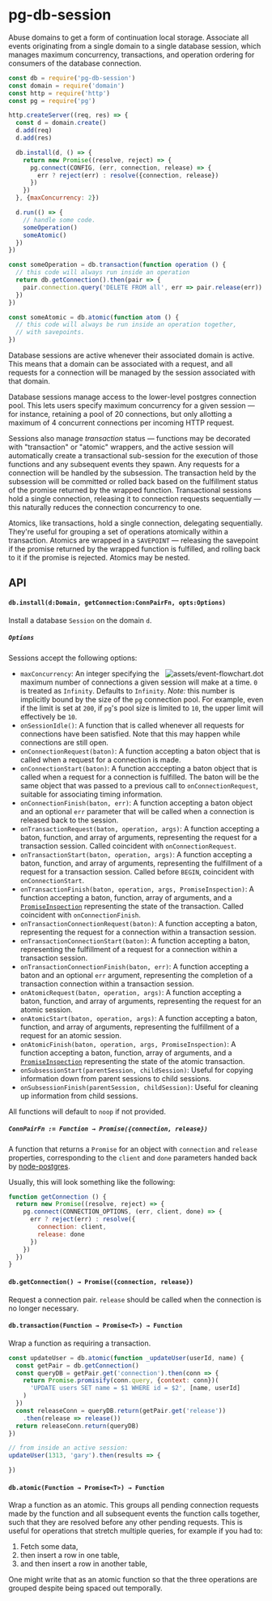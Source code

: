 # pg-db-session

Abuse domains to get a form of continuation local storage. Associate all events
originating from a single domain to a single database session, which manages
maximum concurrency, transactions, and operation ordering for consumers of the
database connection.

```javascript
const db = require('pg-db-session')
const domain = require('domain')
const http = require('http')
const pg = require('pg')

http.createServer((req, res) => {
  const d = domain.create()
  d.add(req)
  d.add(res)

  db.install(d, () => {
    return new Promise((resolve, reject) => {
      pg.connect(CONFIG, (err, connection, release) => {
        err ? reject(err) : resolve({connection, release})
      })
    })
  }, {maxConcurrency: 2})

  d.run(() => {
    // handle some code.
    someOperation()
    someAtomic()
  })
})

const someOperation = db.transaction(function operation () {
  // this code will always run inside an operation
  return db.getConnection().then(pair => {
    pair.connection.query('DELETE FROM all', err => pair.release(err))
  })
})

const someAtomic = db.atomic(function atom () {
  // this code will always be run inside an operation together,
  // with savepoints.
})
```

Database sessions are active whenever their associated domain is active. This means
that a domain can be associated with a request, and all requests for a connection
will be managed by the session associated with that domain.

Database sessions manage access to the lower-level postgres connection pool.
This lets users specify maximum concurrency for a given session — for instance,
retaining a pool of 20 connections, but only allotting a maximum of 4
concurrent connections per incoming HTTP request.

Sessions also manage *transaction* status — functions may be decorated with
"transaction" or "atomic" wrappers, and the active session will automatically
create a transactional sub-session for the execution of those functions and any
subsequent events they spawn. Any requests for a connection will be handled by
the subsession. The transaction held by the subsession will be committed or
rolled back based on the fulfillment status of the promise returned by the
wrapped function. Transactional sessions hold a single connection, releasing it
to connection requests sequentially — this naturally reduces the connection
concurrency to one.

Atomics, like transactions, hold a single connection, delegating sequentially.
They're useful for grouping a set of operations atomically within a
transaction. Atomics are wrapped in a `SAVEPOINT` — releasing the savepoint if
the promise returned by the wrapped function is fulfilled, and rolling back to
it if the promise is rejected. Atomics may be nested.

## API

#### `db.install(d:Domain, getConnection:ConnPairFn, opts:Options)`

Install a database `Session` on the domain `d`.

##### `Options`

Sessions accept the following options:

<img align="right" src="https://cloud.githubusercontent.com/assets/37303/12259904/985ef78a-b8cd-11e5-8665-0535caa69334.png" alt="assets/event-flowchart.dot" />

* `maxConcurrency`: An integer specifying the maximum number of connections a
  given session will make at a time. `0` is treated as `Infinity`. Defaults to
  `Infinity`. *Note:* this number is implicitly bound by the size of the `pg`
  connection pool. For example, even if the limit is set at `200`, if `pg`'s
  pool size is limited to `10`, the upper limit will effectively be `10`.
* `onSessionIdle()`: A function that is called whenever all requests for
  connections have been satisfied. Note that this may happen while connections
  are still open.
* `onConnectionRequest(baton)`: A function accepting a baton object that is
  called when a request for a connection is made.
* `onConnectionStart(baton)`: A function acccepting a baton object that is
  called when a request for a connection is fulfilled. The baton will be the
  same object that was passed to a previous call to `onConnectionRequest`,
  suitable for associating timing information.
* `onConnectionFinish(baton, err)`: A function accepting a baton object and
  an optional `err` parameter that will be called when a connection is released
  back to the session.
* `onTransactionRequest(baton, operation, args)`: A function accepting a baton,
  function, and array of arguments, representing the request for a transaction
  session. Called coincident with `onConnectionRequest`.
* `onTransactionStart(baton, operation, args)`: A function accepting a baton,
  function, and array of arguments, representing the fulfillment of a request
  for a transaction session. Called before `BEGIN`, coincident with
  `onConnectionStart`.
* `onTransactionFinish(baton, operation, args, PromiseInspection)`:
  A function accepting a baton, function, array of arguments, and a
  [`PromiseInspection`][bluebird-inspection] representing the state of the
  transaction. Called coincident with `onConnectionFinish`.
* `onTransactionConnectionRequest(baton)`: A function accepting a baton,
  representing the request for a connection within a transaction session.
* `onTransactionConnectionStart(baton)`: A function accepting a baton,
  representing the fulfillment of a request for a connection within a
  transaction session.
* `onTransactionConnectionFinish(baton, err)`: A function accepting a baton
  and an optional `err` argument, representing the completion of a transaction
  connection within a transaction session.
* `onAtomicRequest(baton, operation, args)`: A function accepting a baton,
  function, and array of arguments, representing the request for an atomic
  session.
* `onAtomicStart(baton, operation, args)`: A function accepting a baton,
  function, and array of arguments, representing the fulfillment of a request
  for an atomic session.
* `onAtomicFinish(baton, operation, args, PromiseInspection)`:
  A function accepting a baton, function, array of arguments, and a
  [`PromiseInspection`][bluebird-inspection] representing the state of the
  atomic transaction.
* `onSubsessionStart(parentSession, childSession)`: Useful for copying
  information down from parent sessions to child sessions.
* `onSubsessionFinish(parentSession, childSession)`: Useful for cleaning up
  information from child sessions.

All functions will default to `noop` if not provided.

##### `ConnPairFn := Function → Promise({connection, release})`

A function that returns a `Promise` for an object with `connection` and `release`
properties, corresponding to the `client` and `done` parameters handed back by
[node-postgres][].

Usually, this will look something like the following:

```javascript
function getConnection () {
  return new Promise((resolve, reject) => {
    pg.connect(CONNECTION_OPTIONS, (err, client, done) => {
      err ? reject(err) : resolve({
        connection: client,
        release: done
      })
    })
  })
}
```

#### `db.getConnection() → Promise({connection, release})`

Request a connection pair. `release` should be called when the connection is no
longer necessary.

#### `db.transaction(Function → Promise<T>) → Function`

Wrap a function as requiring a transaction.

```javascript
const updateUser = db.atomic(function _updateUser(userId, name) {
  const getPair = db.getConnection()
  const queryDB = getPair.get('connection').then(conn => {
    return Promise.promisify(conn.query, {context: conn})(
      'UPDATE users SET name = $1 WHERE id = $2', [name, userId]
    )
  })
  const releaseConn = queryDB.return(getPair.get('release'))
    .then(release => release())
  return releaseConn.return(queryDB)
})

// from inside an active session:
updateUser(1313, 'gary').then(results => {

})
```

#### `db.atomic(Function → Promise<T>) → Function`

Wrap a function as an atomic. This groups all pending connection requests made by
the function and all subsequent events the function calls together, such that they
are resolved before any other pending requests. This is useful for operations that
stretch multiple queries, for example if you had to:

1. Fetch some data,
2. then insert a row in one table,
3. and then insert a row in another table,

One might write that as an atomic function so that the three operations are grouped
despite being spaced out temporally.

[node-postgres]: https://github.com/brianc/node-postgres
[bluebird-inspection]: http://bluebirdjs.com/docs/api/promiseinspection.html
